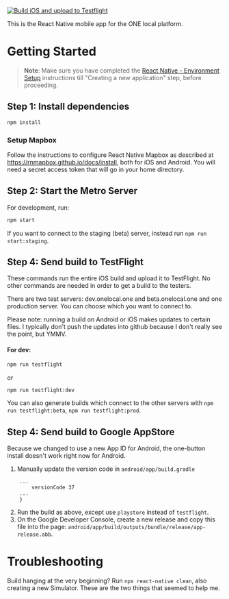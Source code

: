 [![Build iOS and upload to Testflight](https://github.com/onelocalorg/ONE-mobile/actions/workflows/dev-build-upload-ios.yaml/badge.svg?branch=dev)](https://github.com/onelocalorg/ONE-mobile/actions/workflows/dev-build-upload-ios.yaml)

This is the React Native mobile app for the ONE local platform.

# Getting Started

> **Note**: Make sure you have completed the [React Native - Environment Setup](https://reactnative.dev/docs/environment-setup?guide=native) instructions till "Creating a new application" step, before proceeding.

## Step 1: Install dependencies

```bash
npm install
```

### Setup Mapbox

Follow the instructions to configure React Native Mapbox as described at
https://rnmapbox.github.io/docs/install, both for iOS and Android. You will
need a secret access token that will go in your home directory.

## Step 2: Start the Metro Server

For development, run:

```bash
npm start
```

If you want to connect to the staging (beta) server, instead run `npm run start:staging`.

## Step 4: Send build to TestFlight

These commands run the entire iOS build and upload it to TestFlight. No other commands
are needed in order to get a build to the testers.

There are two test servers: dev.onelocal.one and beta.onelocal.one and one production
server. You can choose which you want to connect to.

Please note: running a build on Android or iOS makes updates to certain files. I typically
don't push the updates into github because I don't really see the point, but YMMV.

#### For dev:

```bash
npm run testflight
```

or

```bash
npm run testflight:dev
```

You can also generate builds which connect to the other servers with `npm run testflight:beta`,
`npm run testflight:prod`.

## Step 4: Send build to Google AppStore

Because we changed to use a new App ID for Android, the one-button install doesn't work right
now for Android.

1. Manually update the version code in `android/app/build.gradle`

```defaultConfig {
    ...
        versionCode 37
    ...
    }
```

2. Run the build as above, except use `playstore` instead of `testflight`.
3. On the Google Developer Console, create a new release and copy this file into the page:
   `android/app/build/outputs/bundle/release/app-release.abb`.

# Troubleshooting

Build hanging at the very beginning? Run `npx react-native clean`, also
creating a new Simulator. These are the two things that seemed to help me.

